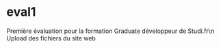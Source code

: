 # eval1
Première évaluation pour la formation Graduate développeur de Studi.fr\n
Upload des fichiers du site web
